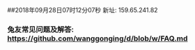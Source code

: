 ##2018年09月28日07时12分07秒 新址: 159.65.241.82
### 兔友常见问题及解答: https://github.com/wanggonging/d/blob/w/FAQ.md
